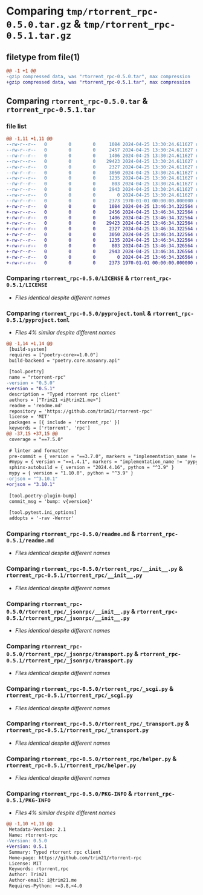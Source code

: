 # Comparing `tmp/rtorrent_rpc-0.5.0.tar.gz` & `tmp/rtorrent_rpc-0.5.1.tar.gz`

## filetype from file(1)

```diff
@@ -1 +1 @@
-gzip compressed data, was "rtorrent_rpc-0.5.0.tar", max compression
+gzip compressed data, was "rtorrent_rpc-0.5.1.tar", max compression
```

## Comparing `rtorrent_rpc-0.5.0.tar` & `rtorrent_rpc-0.5.1.tar`

### file list

```diff
@@ -1,11 +1,11 @@
--rw-r--r--   0        0        0     1084 2024-04-25 13:30:24.611627 rtorrent_rpc-0.5.0/LICENSE
--rw-r--r--   0        0        0     2457 2024-04-25 13:30:24.611627 rtorrent_rpc-0.5.0/pyproject.toml
--rw-r--r--   0        0        0     1406 2024-04-25 13:30:24.611627 rtorrent_rpc-0.5.0/readme.md
--rw-r--r--   0        0        0    29423 2024-04-25 13:30:24.611627 rtorrent_rpc-0.5.0/rtorrent_rpc/__init__.py
--rw-r--r--   0        0        0     2327 2024-04-25 13:30:24.611627 rtorrent_rpc-0.5.0/rtorrent_rpc/_jsonrpc/__init__.py
--rw-r--r--   0        0        0     3050 2024-04-25 13:30:24.611627 rtorrent_rpc-0.5.0/rtorrent_rpc/_jsonrpc/transport.py
--rw-r--r--   0        0        0     1235 2024-04-25 13:30:24.611627 rtorrent_rpc-0.5.0/rtorrent_rpc/_scgi.py
--rw-r--r--   0        0        0      803 2024-04-25 13:30:24.611627 rtorrent_rpc-0.5.0/rtorrent_rpc/_transport.py
--rw-r--r--   0        0        0     2943 2024-04-25 13:30:24.611627 rtorrent_rpc-0.5.0/rtorrent_rpc/helper.py
--rw-r--r--   0        0        0        0 2024-04-25 13:30:24.611627 rtorrent_rpc-0.5.0/rtorrent_rpc/py.typed
--rw-r--r--   0        0        0     2373 1970-01-01 00:00:00.000000 rtorrent_rpc-0.5.0/PKG-INFO
+-rw-r--r--   0        0        0     1084 2024-04-25 13:46:34.322564 rtorrent_rpc-0.5.1/LICENSE
+-rw-r--r--   0        0        0     2456 2024-04-25 13:46:34.322564 rtorrent_rpc-0.5.1/pyproject.toml
+-rw-r--r--   0        0        0     1406 2024-04-25 13:46:34.322564 rtorrent_rpc-0.5.1/readme.md
+-rw-r--r--   0        0        0    29423 2024-04-25 13:46:34.322564 rtorrent_rpc-0.5.1/rtorrent_rpc/__init__.py
+-rw-r--r--   0        0        0     2327 2024-04-25 13:46:34.322564 rtorrent_rpc-0.5.1/rtorrent_rpc/_jsonrpc/__init__.py
+-rw-r--r--   0        0        0     3050 2024-04-25 13:46:34.322564 rtorrent_rpc-0.5.1/rtorrent_rpc/_jsonrpc/transport.py
+-rw-r--r--   0        0        0     1235 2024-04-25 13:46:34.322564 rtorrent_rpc-0.5.1/rtorrent_rpc/_scgi.py
+-rw-r--r--   0        0        0      803 2024-04-25 13:46:34.326564 rtorrent_rpc-0.5.1/rtorrent_rpc/_transport.py
+-rw-r--r--   0        0        0     2943 2024-04-25 13:46:34.326564 rtorrent_rpc-0.5.1/rtorrent_rpc/helper.py
+-rw-r--r--   0        0        0        0 2024-04-25 13:46:34.326564 rtorrent_rpc-0.5.1/rtorrent_rpc/py.typed
+-rw-r--r--   0        0        0     2373 1970-01-01 00:00:00.000000 rtorrent_rpc-0.5.1/PKG-INFO
```

### Comparing `rtorrent_rpc-0.5.0/LICENSE` & `rtorrent_rpc-0.5.1/LICENSE`

 * *Files identical despite different names*

### Comparing `rtorrent_rpc-0.5.0/pyproject.toml` & `rtorrent_rpc-0.5.1/pyproject.toml`

 * *Files 4% similar despite different names*

```diff
@@ -1,14 +1,14 @@
 [build-system]
 requires = ["poetry-core>=1.0.0"]
 build-backend = "poetry.core.masonry.api"
 
 [tool.poetry]
 name = "rtorrent-rpc"
-version = "0.5.0"
+version = "0.5.1"
 description = "Typed rtorrent rpc client"
 authors = ["Trim21 <i@trim21.me>"]
 readme = 'readme.md'
 repository = 'https://github.com/trim21/rtorrent-rpc'
 license = 'MIT'
 packages = [{ include = 'rtorrent_rpc' }]
 keywords = ['rtorrent', 'rpc']
@@ -37,15 +37,15 @@
 coverage = "==7.5.0"
 
 # linter and formatter
 pre-commit = { version = "==3.7.0", markers = "implementation_name != 'pypy'", python = "^3.9" }
 #mypy = { version = "==1.4.1", markers = "implementation_name != 'pypy'", python = "^3.9" }
 sphinx-autobuild = { version = "2024.4.16", python = "^3.9" }
 mypy = { version = "1.10.0", python = "^3.9" }
-orjson = "^3.10.1"
+orjson = "3.10.1"
 
 [tool.poetry-plugin-bump]
 commit_msg = 'bump: v{version}'
 
 [tool.pytest.ini_options]
 addopts = '-rav -Werror'
```

### Comparing `rtorrent_rpc-0.5.0/readme.md` & `rtorrent_rpc-0.5.1/readme.md`

 * *Files identical despite different names*

### Comparing `rtorrent_rpc-0.5.0/rtorrent_rpc/__init__.py` & `rtorrent_rpc-0.5.1/rtorrent_rpc/__init__.py`

 * *Files identical despite different names*

### Comparing `rtorrent_rpc-0.5.0/rtorrent_rpc/_jsonrpc/__init__.py` & `rtorrent_rpc-0.5.1/rtorrent_rpc/_jsonrpc/__init__.py`

 * *Files identical despite different names*

### Comparing `rtorrent_rpc-0.5.0/rtorrent_rpc/_jsonrpc/transport.py` & `rtorrent_rpc-0.5.1/rtorrent_rpc/_jsonrpc/transport.py`

 * *Files identical despite different names*

### Comparing `rtorrent_rpc-0.5.0/rtorrent_rpc/_scgi.py` & `rtorrent_rpc-0.5.1/rtorrent_rpc/_scgi.py`

 * *Files identical despite different names*

### Comparing `rtorrent_rpc-0.5.0/rtorrent_rpc/_transport.py` & `rtorrent_rpc-0.5.1/rtorrent_rpc/_transport.py`

 * *Files identical despite different names*

### Comparing `rtorrent_rpc-0.5.0/rtorrent_rpc/helper.py` & `rtorrent_rpc-0.5.1/rtorrent_rpc/helper.py`

 * *Files identical despite different names*

### Comparing `rtorrent_rpc-0.5.0/PKG-INFO` & `rtorrent_rpc-0.5.1/PKG-INFO`

 * *Files 4% similar despite different names*

```diff
@@ -1,10 +1,10 @@
 Metadata-Version: 2.1
 Name: rtorrent-rpc
-Version: 0.5.0
+Version: 0.5.1
 Summary: Typed rtorrent rpc client
 Home-page: https://github.com/trim21/rtorrent-rpc
 License: MIT
 Keywords: rtorrent,rpc
 Author: Trim21
 Author-email: i@trim21.me
 Requires-Python: >=3.8,<4.0
```

